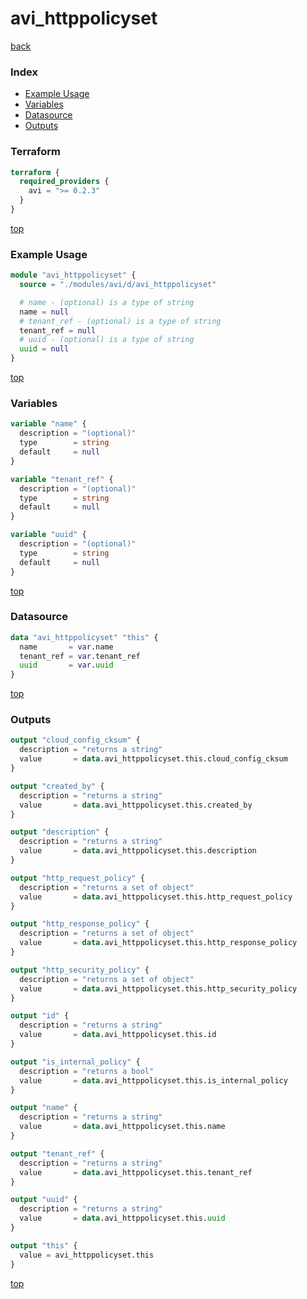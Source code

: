 # avi_httppolicyset

[back](../avi.md)

### Index

- [Example Usage](#example-usage)
- [Variables](#variables)
- [Datasource](#datasource)
- [Outputs](#outputs)

### Terraform

```terraform
terraform {
  required_providers {
    avi = ">= 0.2.3"
  }
}
```

[top](#index)

### Example Usage

```terraform
module "avi_httppolicyset" {
  source = "./modules/avi/d/avi_httppolicyset"

  # name - (optional) is a type of string
  name = null
  # tenant_ref - (optional) is a type of string
  tenant_ref = null
  # uuid - (optional) is a type of string
  uuid = null
}
```

[top](#index)

### Variables

```terraform
variable "name" {
  description = "(optional)"
  type        = string
  default     = null
}

variable "tenant_ref" {
  description = "(optional)"
  type        = string
  default     = null
}

variable "uuid" {
  description = "(optional)"
  type        = string
  default     = null
}
```

[top](#index)

### Datasource

```terraform
data "avi_httppolicyset" "this" {
  name       = var.name
  tenant_ref = var.tenant_ref
  uuid       = var.uuid
}
```

[top](#index)

### Outputs

```terraform
output "cloud_config_cksum" {
  description = "returns a string"
  value       = data.avi_httppolicyset.this.cloud_config_cksum
}

output "created_by" {
  description = "returns a string"
  value       = data.avi_httppolicyset.this.created_by
}

output "description" {
  description = "returns a string"
  value       = data.avi_httppolicyset.this.description
}

output "http_request_policy" {
  description = "returns a set of object"
  value       = data.avi_httppolicyset.this.http_request_policy
}

output "http_response_policy" {
  description = "returns a set of object"
  value       = data.avi_httppolicyset.this.http_response_policy
}

output "http_security_policy" {
  description = "returns a set of object"
  value       = data.avi_httppolicyset.this.http_security_policy
}

output "id" {
  description = "returns a string"
  value       = data.avi_httppolicyset.this.id
}

output "is_internal_policy" {
  description = "returns a bool"
  value       = data.avi_httppolicyset.this.is_internal_policy
}

output "name" {
  description = "returns a string"
  value       = data.avi_httppolicyset.this.name
}

output "tenant_ref" {
  description = "returns a string"
  value       = data.avi_httppolicyset.this.tenant_ref
}

output "uuid" {
  description = "returns a string"
  value       = data.avi_httppolicyset.this.uuid
}

output "this" {
  value = avi_httppolicyset.this
}
```

[top](#index)